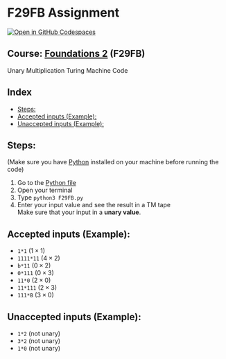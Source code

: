 <!-- omit from toc -->
# F29FB Assignment

[![Open in GitHub Codespaces](https://github.com/codespaces/badge.svg)](https://codespaces.new/cr2007/F29FB-Assignment)

<!-- omit from toc -->
## Course: [Foundations 2](https://curriculum.hw.ac.uk/coursedetails/F29FB?termcode=202223) (F29FB)

Unary Multiplication Turing Machine Code

<!-- omit from toc -->
## Index
- [Steps:](#steps)
- [Accepted inputs (Example):](#accepted-inputs-example)
- [Unaccepted inputs (Example):](#unaccepted-inputs-example)

## Steps:
(Make sure you have [Python](https://www.python.org/downloads/) installed on your machine before running the code)

1. Go to the [Python file](F29FB.py)
2. Open your terminal
3. Type `python3 F29FB.py`
4. Enter your input value and see the result in a TM tape<br>
Make sure that your input in a **unary value**.

## Accepted inputs (Example):
- `1*1` ($1 \times 1$)
- `1111*11` ($4 \times 2$)
- `b*11` ($0 \times 2$)
- `0*111` ($0 \times 3$)
- `11*0` ($2 \times 0$)
- `11*111` ($2 \times 3$)
- `111*B` ($3 \times 0$)

## Unaccepted inputs (Example):
- `1*2` (not unary)
- `3*2` (not unary)
- `1*0` (not unary)
